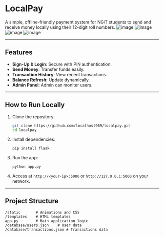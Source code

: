# LocalPay

A simple, offline-friendly payment system for NGIT students to send and receive money locally using their 12-digit roll numbers.
![image](https://github.com/user-attachments/assets/2c902854-b2e6-42a6-ac2f-af376546151b)
![image](https://github.com/user-attachments/assets/6807fa27-d0cd-4782-882d-f626c01503b1)
![image](https://github.com/user-attachments/assets/2fa99d8d-7831-4993-8493-05d5f1d688e3)
![image](https://github.com/user-attachments/assets/718d2f8c-3ce2-4c71-b186-12ec849e2ef7)







---

## Features

- **Sign-Up & Login**: Secure with PIN authentication.
- **Send Money**: Transfer funds easily.
- **Transaction History**: View recent transactions.
- **Balance Refresh**: Update dynamically.
- **Admin Panel**: Admin can moniter users.
---

## How to Run Locally

1. Clone the repository:
   ```bash
   git clone https://github.com/localhost969/localpay.git
   cd localpay
   ```
2. Install dependencies:
   ```bash
   pip install flask
   ```
3. Run the app:
   ```bash
   python app.py
   ```
4. Access at `http://<your-ip>:5000` or `http://127.0.0.1:5000` on your network.
             

---

## Project Structure

```
/static       # Animations and CSS
/templates    # HTML templates
app.py        # Main application logic
/database/users.json    # User data
/database/transactions.json # Transactions data
```



